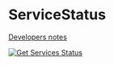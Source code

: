 # ServiceStatus

[Developers notes](/notes.md)
 
[![Get Services Status](https://github.com/GitGinocchio/ServiceStatusMonitoringSystem/actions/workflows/update_build_deploy.yml/badge.svg)](https://github.com/GitGinocchio/ServiceStatusMonitoringSystem/actions/workflows/update_build_deploy.yml) 
